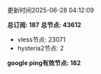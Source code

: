 更新时间2025-06-28 04:12:09

**总订阅: 187**
**总节点: 43612**
- vless节点: 23071
- hysteria2节点: 2

**google ping有效节点: 182**
